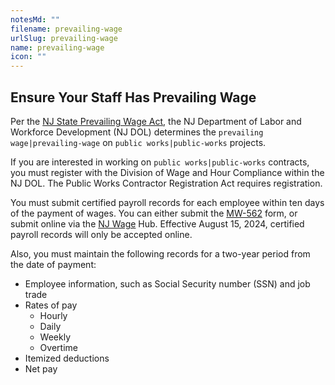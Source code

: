 ```yaml
---
notesMd: ""
filename: prevailing-wage
urlSlug: prevailing-wage
name: prevailing-wage
icon: ""
---
```


## Ensure Your Staff Has Prevailing Wage

Per the [NJ State Prevailing Wage Act](https://www.nj.gov/labor/wageandhour/tools-resources/laws/prevailingwageact.shtml), the NJ Department of Labor and Workforce Development (NJ DOL) determines the `prevailing wage|prevailing-wage` on `public works|public-works` projects.

If you are interested in working on `public works|public-works` contracts, you must register with the Division of Wage and Hour Compliance within the NJ DOL. The Public Works Contractor Registration Act requires registration.

You must submit certified payroll records for each employee within ten days of the payment of wages. You can either submit the [MW-562](<https://www.nj.gov/labor/wageandhour/assets/PDFs/wagehub/MW-562%20(6-23)%20PayrollCert-PublicWorks.pdf>) form, or submit online via the [NJ Wage](https://njwages.nj.gov/) Hub. Effective August 15, 2024, certified payroll records will only be accepted online.

Also, you must maintain the following records for a two-year period from the date of payment:

- Employee information, such as Social Security number (SSN) and job trade
- Rates of pay
  - Hourly
  - Daily
  - Weekly
  - Overtime
- Itemized deductions
- Net pay
